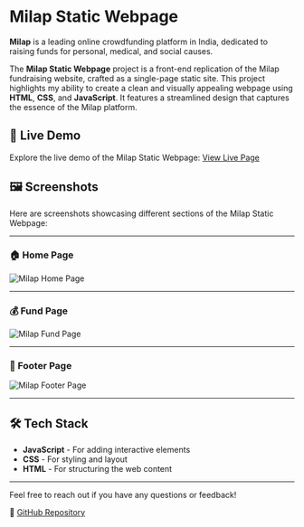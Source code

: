 # Milap Static Webpage

**Milap** is a leading online crowdfunding platform in India, dedicated to raising funds for personal, medical, and social causes.


The **Milap Static Webpage** project is a front-end replication of the Milap fundraising website, crafted as a single-page static site. This project highlights my ability to create a clean and visually appealing webpage using **HTML**, **CSS**, and **JavaScript**. It features a streamlined design that captures the essence of the Milap platform.


## 🚀 Live Demo
Explore the live demo of the Milap Static Webpage: [View Live Page](https://milaporg.netlify.app/)

## 🖼️ Screenshots
Here are screenshots showcasing different sections of the Milap Static Webpage:

---

### 🏠 Home Page
![Milap Home Page](https://github.com/Altamashhhhhh/Altamashhhhhh.github.io/blob/main/milap-home.png?raw=true)

---

### 💰 Fund Page
![Milap Fund Page](https://github.com/Altamashhhhhh/Altamashhhhhh.github.io/blob/main/milap-section.png?raw=true)

---

### 📜 Footer Page
![Milap Footer Page](https://github.com/Altamashhhhhh/Altamashhhhhh.github.io/blob/main/milap-footer.png?raw=true)

---

## 🛠️ Tech Stack
- **JavaScript** - For adding interactive elements
- **CSS** - For styling and layout
- **HTML** - For structuring the web content

---

Feel free to reach out if you have any questions or feedback!

🔗 [GitHub Repository](https://github.com/Altamashhhhhh/Altamashhhhhh.github.io)
